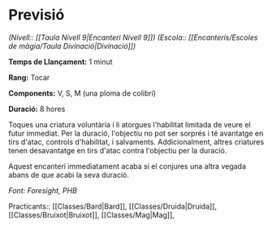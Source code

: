 # Previsió

*(Nivell:: [[Taula Nivell 9|Encanteri Nivell 9]]) (Escola:: [[Encanteris/Escoles de màgia/Taula Divinació|Divinació]])*

**Temps de Llançament:** 1 minut

**Rang:** Tocar

**Components:** V, S, M (una ploma de colibrí)

**Duració:** 8 hores

Toques una criatura voluntària i li atorgues l'habilitat limitada de veure el futur immediat. Per la duració, l'objectiu no pot ser sorprés i té avantatge en tirs d'atac, controls d'habilitat, i salvaments. Addicionalment, altres criatures tenen desavantatge en tirs d'atac contra l'objectiu per la duració.

Aquest encanteri immediatament acaba si el conjures una altra vegada abans de que acabi la seva duració.


*Font: Foresight, PHB*



Practicants:: [[Classes/Bard|Bard]], [[Classes/Druida|Druida]], [[Classes/Bruixot|Bruixot]], [[Classes/Mag|Mag]],